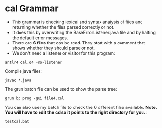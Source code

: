 # cal Grammar

- This grammar is checking lexical and syntax analysis of files and returning whether the files parsed correctly or not. 
- It does this by overwriting the BaseErrorListener.java file and by halting the default error messages.
- There are **6 files** that can be read. They start with a comment that shows whether they should parse or not.
- We don't need a listener or visitor for this program:
```
antlr4 cal.g4 -no-listener
```

Compile java files:
```
javac *.java
```

The grun batch file can be used to show the parse tree:
```
grun bp prog -gui file4.cal
```

You can also use my batch file to check the 6 different files available.
**Note: You will have to edit the cd so it points to the right directory for you.** :
```
testcal.bat
```

